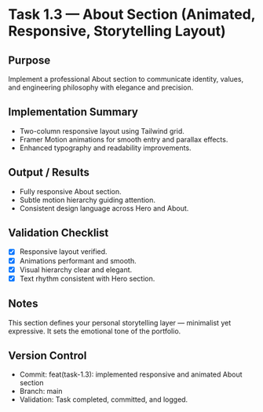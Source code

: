 # Task 1.3 — About Section (Animated, Responsive, Storytelling Layout)

## Purpose

Implement a professional About section to communicate identity, values, and engineering philosophy with elegance and precision.

## Implementation Summary

- Two-column responsive layout using Tailwind grid.
- Framer Motion animations for smooth entry and parallax effects.
- Enhanced typography and readability improvements.

## Output / Results

- Fully responsive About section.
- Subtle motion hierarchy guiding attention.
- Consistent design language across Hero and About.

## Validation Checklist

- [x] Responsive layout verified.
- [x] Animations performant and smooth.
- [x] Visual hierarchy clear and elegant.
- [x] Text rhythm consistent with Hero section.

## Notes

This section defines your personal storytelling layer — minimalist yet expressive. It sets the emotional tone of the portfolio.

## Version Control

- Commit: feat(task-1.3): implemented responsive and animated About section
- Branch: main
- Validation: Task completed, committed, and logged.
